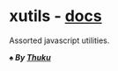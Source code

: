 # xutils - [docs](https://xthukuh.github.io/xutils)

Assorted javascript utilities.

_**♠️ By [Thuku](https://github.com/xthukuh)**_